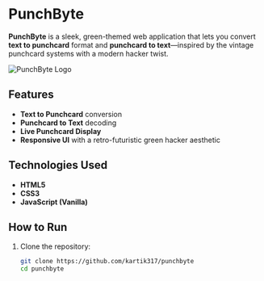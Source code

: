 # PunchByte

**PunchByte** is a sleek, green-themed web application that lets you convert **text to punchcard** format and **punchcard to text**—inspired by the vintage punchcard systems with a modern hacker twist.

![PunchByte Logo](https://postimage.me/images/2025/05/09/logo.png)

## Features

- **Text to Punchcard** conversion  
- **Punchcard to Text** decoding  
- **Live Punchcard Display**  
- **Responsive UI** with a retro-futuristic green hacker aesthetic  

## Technologies Used

- **HTML5**
- **CSS3**
- **JavaScript (Vanilla)**

## How to Run

1. Clone the repository:
   ```bash
   git clone https://github.com/kartik317/punchbyte
   cd punchbyte
